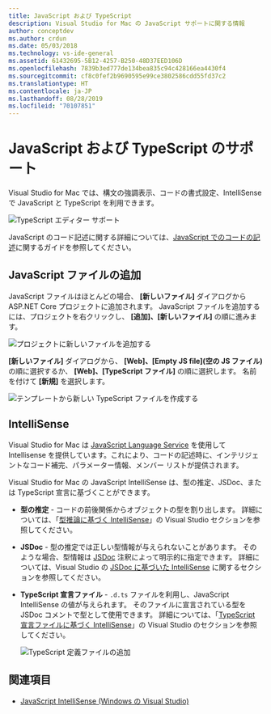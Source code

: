 ```yaml
---
title: JavaScript および TypeScript
description: Visual Studio for Mac の JavaScript サポートに関する情報
author: conceptdev
ms.author: crdun
ms.date: 05/03/2018
ms.technology: vs-ide-general
ms.assetid: 61432695-5B12-4257-B250-48D37EED106D
ms.openlocfilehash: 7839b3ed777de134bea835c94c428166ea4430f4
ms.sourcegitcommit: cf8c0fef2b9690595e99ce3802586cdd55fd37c2
ms.translationtype: HT
ms.contentlocale: ja-JP
ms.lasthandoff: 08/28/2019
ms.locfileid: "70107851"
---
```

# <a name="javascript-and-typescript-support"></a>JavaScript および TypeScript のサポート

Visual Studio for Mac では、構文の強調表示、コードの書式設定、IntelliSense で JavaScript と TypeScript を利用できます。

![TypeScript エディター サポート](https://msdnshared.blob.core.windows.net/media/2018/03/TypeScript-editor.gif)

JavaScript のコード記述に関する詳細については、[JavaScript でのコードの記述](/scripting/javascript/writing-javascript-code)に関するガイドを参照してください。

## <a name="adding-a-javascript-file"></a>JavaScript ファイルの追加

JavaScript ファイルはほとんどの場合、 **[新しいファイル]** ダイアログから ASP.NET Core プロジェクトに追加されます。 JavaScript ファイルを追加するには、プロジェクトを右クリックし、 **[追加]、[新しいファイル]** の順に進みます。

![プロジェクトに新しいファイルを追加する](media/javascript-image1.png)

**[新しいファイル]** ダイアログから、 **[Web]、[Empty JS file]\(空の JS ファイル\)** の順に選択するか、 **[Web]、[TypeScript ファイル]** の順に選択します。 名前を付けて **[新規]** を選択します。

![テンプレートから新しい TypeScript ファイルを作成する](media/javascript-image2.png)

## <a name="intellisense"></a>IntelliSense

Visual Studio for Mac は [JavaScript Language Service](/visualstudio/ide/javascript-intellisense) を使用して Intellisense を提供しています。これにより、コードの記述時に、インテリジェントなコード補完、パラメーター情報、メンバー リストが提供されます。

Visual Studio for Mac の JavaScript IntelliSense は、型の推定、JSDoc、または TypeScript 宣言に基づくことができます。

- **型の推定** - コードの前後関係からオブジェクトの型を割り出します。 詳細については、「[型推論に基づく IntelliSense](/visualstudio/ide/javascript-intellisense#intellisense-based-on-type-inference)」の Visual Studio セクションを参照してください。
- **JSDoc** - 型の推定では正しい型情報が与えられないことがあります。 そのような場合、型情報は [JSDoc](https://jsdoc.app/about-getting-started.html) 注釈によって明示的に指定できます。 詳細については、Visual Studio の [JSDoc に基づいた IntelliSense](/visualstudio/ide/javascript-intellisense#intellisense-based-on-jsdoc) に関するセクションを参照してください。
- **TypeScript 宣言ファイル** - `.d.ts` ファイルを利用し、JavaScript IntelliSense の値が与えられます。 そのファイルに宣言されている型を JSDoc コメントで型として使用できます。 詳細については、「[TypeScript 宣言ファイルに基づく IntelliSense](/visualstudio/ide/javascript-intellisense#intellisense-based-on-typescript-declaration-files)」の Visual Studio のセクションを参照してください。

    ![TypeScript 定義ファイルの追加](media/javascript-image3.png)

## <a name="see-also"></a>関連項目

- [JavaScript IntelliSense (Windows の Visual Studio)](/visualstudio/ide/javascript-intellisense)
